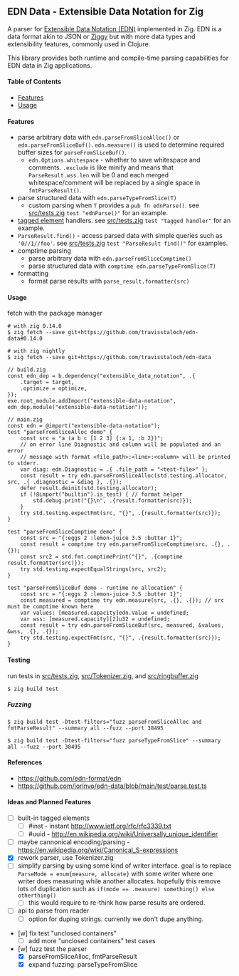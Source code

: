 ## EDN Data - Extensible Data Notation for Zig

A parser for [Extensible Data Notation (EDN)](https://github.com/edn-format/edn) implemented in Zig. EDN is a data format akin to JSON or [Ziggy](https://ziggy-lang.io/) but with more data types and extensibility features, commonly used in Clojure.

This library provides both runtime and compile-time parsing capabilities for EDN data in Zig applications.

#### Table of Contents
- [Features](#features)
- [Usage](#usage)

#### Features
* parse arbitrary data with `edn.parseFromSliceAlloc()` or `edn.parseFromSliceBuf()`.  `edn.measure()` is used to determine required buffer sizes for `parseFromSliceBuf()`.
  * `edn.Options.whitespace` - whether to save whitespace and comments.  `.exclude` is like minify and means that `ParseResult.wss.len` will be 0 and each merged whitespace/comment will be replaced by a single space in `fmtParseResult()`.
* parse structured data with `edn.parseTypeFromSlice(T)`
  * custom parsing when `T` provides a  `pub fn ednParse()`.  see [src/tests.zig](src/tests.zig) `test "ednParse()"` for an example.
* [tagged element](https://github.com/edn-format/edn#tagged-elements) handlers.  see [src/tests.zig](src/tests.zig) `test "tagged handler"` for an example.
* `ParseResult.find()` - access parsed data with simple queries such as `'0//1//foo'`.  see [src/tests.zig](src/tests.zig) `test "ParseResult find()"` for examples.
* comptime parsing
  * parse arbitrary data with `edn.parseFromSliceComptime()`
  * parse structured data with `comptime edn.parseTypeFromSlice(T)`
* formatting
  * format parse results with `parse_result.formatter(src)`

#### Usage
fetch with the package manager
```console
# with zig 0.14.0
$ zig fetch --save git+https://github.com/travisstaloch/edn-data#0.14.0
```
```console
# with zig nightly
$ zig fetch --save git+https://github.com/travisstaloch/edn-data
```
```zig
// build.zig
const edn_dep = b.dependency("extensible_data_notation", .{
    .target = target,
    .optimize = optimize,
});
exe.root_module.addImport("extensible-data-notation", edn_dep.module("extensible-data-notation"));
```
```zig
// main.zig
const edn = @import("extensible-data-notation");
test "parseFromSliceAlloc demo" {
    const src = "a (a b c [1 2 3] {:a 1, :b 2})";
    // on error line Diagnostic and column will be populated and an error
    // message with format <file_path>:<line>:<column> will be printed to stderr.
    var diag: edn.Diagnostic = .{ .file_path = "<test-file>" };
    const result = try edn.parseFromSliceAlloc(std.testing.allocator, src, .{ .diagnostic = &diag }, .{});
    defer result.deinit(std.testing.allocator);
    if (!@import("builtin").is_test) { // format helper
        std.debug.print("{}\n", .{result.formatter(src)});
    }
    try std.testing.expectFmt(src, "{}", .{result.formatter(src)});
}
```
```zig
test "parseFromSliceComptime demo" {
    const src = "{:eggs 2 :lemon-juice 3.5 :butter 1}";
    const result = comptime try edn.parseFromSliceComptime(src, .{}, .{});
    const src2 = std.fmt.comptimePrint("{}", .{comptime result.formatter(src)});
    try std.testing.expectEqualStrings(src, src2);
}
```
```zig
test "parseFromSliceBuf demo - runtime no allocation" {
    const src = "{:eggs 2 :lemon-juice 3.5 :butter 1}";
    const measured = comptime try edn.measure(src, .{}, .{}); // src must be comptime known here
    var values: [measured.capacity]edn.Value = undefined;
    var wss: [measured.capacity][2]u32 = undefined;
    const result = try edn.parseFromSliceBuf(src, measured, &values, &wss, .{}, .{});
    try std.testing.expectFmt(src, "{}", .{result.formatter(src)});
}
```

#### Testing
run tests in [src/tests.zig](src/tests.zig), [src/Tokenizer.zig](src/Tokenizer.zig), and [src/ringbuffer.zig](src/ringbuffer.zig)
```console
$ zig build test
```

##### Fuzzing
```console
$ zig build test -Dtest-filters="fuzz parseFromSliceAlloc and fmtParseResult" --summary all --fuzz --port 38495
```
```console
$ zig build test -Dtest-filters="fuzz parseTypeFromSlice" --summary all --fuzz --port 38495
```

#### References
* https://github.com/edn-format/edn
* https://github.com/jorinvo/edn-data/blob/main/test/parse.test.ts

#### Ideas and Planned Features
- [ ] built-in tagged elements
  - [ ] #inst - instant http://www.ietf.org/rfc/rfc3339.txt
  - [ ] #uuid - http://en.wikipedia.org/wiki/Universally_unique_identifier
- [ ] maybe cannonical encoding/parsing - https://en.wikipedia.org/wiki/Canonical_S-expressions
- [x] rework parser, use Tokenizer.zig
- [ ] simplify parsing by using some kind of writer interface. goal is to replace `ParseMode = enum{measure, allocate}` with some writer where one writer does measuring while another allocates.  hopefully this remove lots of duplication such as `if(mode == .measure) something() else otherthing()`
  - [ ] this would require to re-think how parse results are ordered.
- [ ] api to parse from reader
  - [ ] option for duping strings.  currently we don't dupe anything.
- [w] fix test "unclosed containers"
  - [ ] add more "unclosed containers" test cases
- [w] fuzz test the parser
  - [x] parseFromSliceAlloc, fmtParseResult
  - [x] expand fuzzing: parseTypeFromSlice